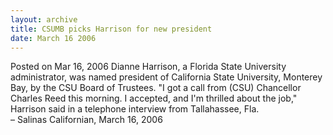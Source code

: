 ```yaml
---
layout: archive
title: CSUMB picks Harrison for new president
date: March 16 2006
---
```





<span class="date">Posted on Mar 16, 2006    </span>
Dianne Harrison, a Florida State University administrator, was
named president of California State University, Monterey Bay, by
the CSU Board of Trustees. &quot;I got a call from (CSU) Chancellor
Charles Reed this morning. I accepted, and I&apos;m thrilled about the
job,&quot; Harrison said in a telephone interview from Tallahassee,
Fla.<br>
&#x2013; Salinas Californian, March 16, 2006<br/></br>




